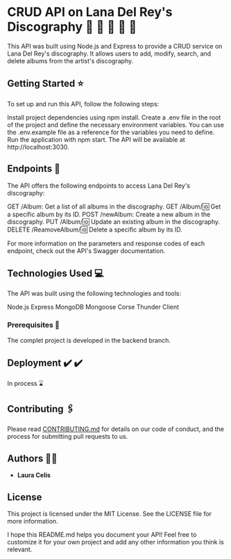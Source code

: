 # CRUD API on Lana Del Rey's Discography :kiss: :heart_decoration: :cherries: :lipstick: :high_heel:

This API was built using Node.js and Express to provide a CRUD service on Lana Del Rey's discography. It allows users to add, modify, search, and delete albums from the artist's discography.

## Getting Started :star:

To set up and run this API, follow the following steps:

Install project dependencies using npm install.
Create a .env file in the root of the project and define the necessary environment variables. You can use the .env.example file as a reference for the variables you need to define.
Run the application with npm start. The API will be available at http://localhost:3030.



## Endpoints :round_pushpin:

The API offers the following endpoints to access Lana Del Rey's discography:

GET /Album: Get a list of all albums in the discography.
GET /Album/:id: Get a specific album by its ID.
POST /newAlbum: Create a new album in the discography.
PUT /Album/:id: Update an existing album in the discography.
DELETE /ReamoveAlbum/:id: Delete a specific album by its ID.

For more information on the parameters and response codes of each endpoint, check out the API's Swagger documentation.



## Technologies Used :computer: 

The API was built using the following technologies and tools:

Node.js
Express
MongoDB
Mongoose
Corse
Thunder Client

### Prerequisites :bookmark_tabs:

The complet project is developed in the backend branch.



## Deployment ✔️	:heavy_check_mark:

In process :hourglass:



## Contributing 	:paperclips:

Please read [CONTRIBUTING.md](CONTRIBUTING.md) for details on our code
of conduct, and the process for submitting pull requests to us.



## Authors  :raising_hand_woman:

  - **Laura Celis** 



## License

This project is licensed under the MIT License. See the LICENSE file for more information.

I hope this README.md helps you document your API! Feel free to customize it for your own project and add any other information you think is relevant.


